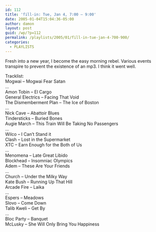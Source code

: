 ```yaml
---
id: 112
title: 'fill-in: Tue, Jan 4, 7:00 – 9:00'
date: 2005-01-04T15:04:36-05:00
author: damon
layout: post
guid: /wp/?p=112
permalink: /playlists/2005/01/fill-in-tue-jan-4-700-900/
categories:
  - PLAYLISTS
---
```

Fresh into a new year, I become the easy morning rebel. Various events transpire to prevent the existence of an mp3. I think it went well.

Tracklist:  
Mogwai – Mogwai Fear Satan  
…  
Amon Tobin – El Cargo  
General Electrics – Facing That Void  
The Dismemberment Plan – The Ice of Boston  
…  
Nick Cave – Abattoir Blues  
Tindersticks – Buried Bones  
Augie March – This Train Will Be Taking No Passengers  
…  
Wilco – I Can’t Stand it  
Clash – Lost in the Supermarket  
XTC – Earn Enough for the Both of Us  
…  
Menomena – Late Great Libido  
Blockhead – Insomniac Olympics  
Adem – These Are Your Friends  
…  
Church – Under the Milky Way  
Kate Bush – Running Up That Hill  
Arcade Fire – Laika  
…  
Espers – Meadows  
Slovo – Come Down  
Talib Kweli – Get By  
…  
Bloc Party – Banquet  
McLusky – She Will Only Bring You Happiness